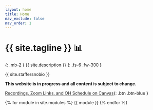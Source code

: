 ```yaml
---
layout: home
title: Home
nav_exclude: false
nav_order: 1
---
```


# {{ site.tagline }} 📊
{: .mb-2 }
{{ site.description }}
{: .fs-6 .fw-300 }

{{ site.staffersnobio }}

**This website is in progress and all content is subject to change.**

[Recordings, Zoom Links, and OH Schedule on Canvas](https://canvas.ucsd.edu/calendar?include_contexts=course_29590#view_name=month){: .btn .btn-blue }

{% for module in site.modules %}
{{ module }}
{% endfor %}
